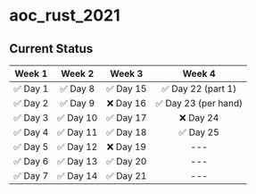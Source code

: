 # aoc_rust_2021
## Current Status

| Week 1        | Week 2        | Week 3        | Week 4        |
| ------------- |:-------------:|:-------------:|:-------------:|
| ✅ Day 1    | ✅ Day 8       | ✅ Day 15     | ✅ Day 22 (part 1) 
| ✅ Day 2    | ✅ Day 9       | ❌ Day 16     | ✅ Day 23 (per hand)
| ✅ Day 3    | ✅ Day 10      | ✅ Day 17     | ❌ Day 24  
| ✅ Day 4    | ✅ Day 11      | ✅ Day 18     | ✅ Day 25
| ✅ Day 5    | ✅ Day 12      | ❌ Day 19     | ---
| ✅ Day 6    | ✅ Day 13      | ✅ Day 20     | ---
| ✅ Day 7    | ✅ Day 14      | ✅ Day 21     | ---
